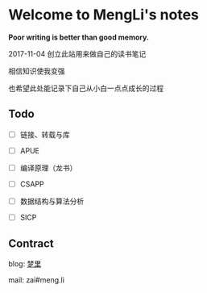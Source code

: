 # Welcome to MengLi's notes

**Poor writing is better than good memory.**

2017-11-04  创立此站用来做自己的读书笔记

相信知识使我变强

也希望此处能记录下自己从小白一点点成长的过程

## Todo

- [ ] 链接、转载与库


- [ ] APUE
- [ ] 编译原理（龙书）
- [ ] CSAPP
- [ ] 数据结构与算法分析
- [ ] SICP

## Contract

blog: [梦里](http://meng.li)

mail: zai#meng.li